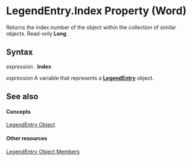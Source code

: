 
# LegendEntry.Index Property (Word)

Returns the index number of the object within the collection of similar objects. Read-only  **Long** .


## Syntax

 _expression_ . **Index**

 _expression_ A variable that represents a **[LegendEntry](9f793578-cb9b-faa1-f0a1-ea0f9e90dc6f.md)** object.


## See also


#### Concepts


[LegendEntry Object](9f793578-cb9b-faa1-f0a1-ea0f9e90dc6f.md)
#### Other resources


[LegendEntry Object Members](d2167011-bb9a-60bb-dd2c-873ffe52e862.md)

